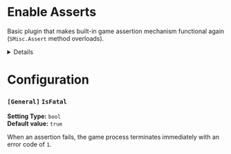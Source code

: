 
# Enable Asserts

Basic plugin that makes built-in game assertion mechanism functional again (`SMisc.Assert` method overloads).

<details>

The `SMisc.Assert` in release version of the game is replaced with nothing, but it seems like they provide a pretty useful functionality so I re-added them back.

Places in the game where they are used:
- `CMeshQuad.Init`
- `CMeshQuadLit.Init`
- `SSingletonMono.get_Inst`
- `SSingletonScreen.get_Inst`
- `SDataLua.RegisterDesc`
- `SDrawWorld.DrawUnits`
- `SLoc.LoadLanguage`
- `SMessageSpawnUnit.Send`
- `SMisc.Serialize_Dynamic`
- `SNetworkLobbies.UpdateLobbyData`

</details>

# Configuration

### `[General]` `IsFatal`

**Setting Type:** `bool` \
**Default value:** `true`

When an assertion fails, the game process terminates immediately with an error code of `1`.
